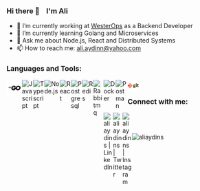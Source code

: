 ### Hi there 👋 &nbsp;&nbsp;  I'm Ali

- 🔭 I’m currently working at [WesterOps](https://westerops.com/) as a Backend Developer
- 🌱 I’m currently learning Golang and Microservices
- 💬 Ask me about Node.js, React and Distributed Systems
- 📫 How to reach me: ali.aydinn@yahoo.com

### Languages and Tools:


<img align="left" alt="Golang" width="36px" src="https://raw.githubusercontent.com/github/explore/80688e429a7d4ef2fca1e82350fe8e3517d3494d/topics/go/go.png" />

<img align="left" alt="Javascript" width="26px" src="https://upload.wikimedia.org/wikipedia/commons/thumb/9/99/Unofficial_JavaScript_logo_2.svg/1024px-Unofficial_JavaScript_logo_2.svg.png" />

<img align="left" alt="Typescript" width="26px" src="https://cdn.worldvectorlogo.com/logos/typescript-2.svg" />

<img align="left" alt="Node.js" width="36px" src="https://www.svgrepo.com/show/303360/nodejs-logo.svg" />

<img align="left" alt="React" width="26px" src="https://encrypted-tbn0.gstatic.com/images?q=tbn:ANd9GcT7Isxe4pqMxfjPccOdKRM3-zdiQ8oZc07Ypw&usqp=CAU" />

<img align="left" alt="Postgresql" width="26px" src="https://upload.wikimedia.org/wikipedia/commons/thumb/2/29/Postgresql_elephant.svg/1985px-Postgresql_elephant.svg.png" />

<img align="left" alt="Redis" width="26px" src="https://cdn4.iconfinder.com/data/icons/redis-2/1451/Untitled-2-512.png" />

<img align="left" alt="Rabbitmq" width="24px" src="https://www.svgrepo.com/show/303576/rabbitmq-logo.svg" />

<img align="left" alt="Docker" width="28px" src="https://cdn.iconscout.com/icon/free/png-256/docker-226091.png" />

<img align="left" alt="Postman" width="28px" src="https://www.svgrepo.com/show/354202/postman-icon.svg" />

<img align="left" alt="Git" width="26px" src="https://raw.githubusercontent.com/github/explore/80688e429a7d4ef2fca1e82350fe8e3517d3494d/topics/git/git.png" />

<br/>




### Connect with me:

[<img align="left" alt="aliaydins | LinkedIn" width="22px" src="https://cdn.jsdelivr.net/npm/simple-icons@v3/icons/linkedin.svg" />][linkedin]
[<img align="left" alt="aliaydinns | Twitter" width="22px" src="https://cdn.jsdelivr.net/npm/simple-icons@v3/icons/twitter.svg" />][twitter]
[<img align="left" alt="aliaydinns | Instagram" width="22px" src="https://cdn.jsdelivr.net/npm/simple-icons@v3/icons/instagram.svg" />][instagram]

<br/><br/>

<p align="left"> <img src="https://komarev.com/ghpvc/?username=aliaydins" alt="aliaydins" /> </p>

[twitter]: https://twitter.com/aliaydinns
[instagram]: https://www.instagram.com/aliaydinns/
[linkedin]: https://www.linkedin.com/in/aliaydins/

